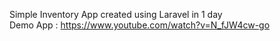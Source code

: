 Simple Inventory App created using Laravel in 1 day <br>
Demo App : https://www.youtube.com/watch?v=N_fJW4cw-go
